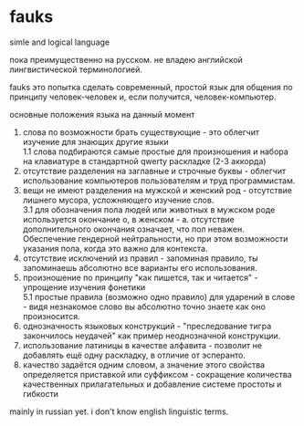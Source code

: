 # fauks
simle and logical language

пока преимущественно на русском. не владею английской лингвистической терминологией.

fauks это попытка сделать современный, простой язык для общения по принципу человек-человек и, если получится, человек-компьютер.

основные положения языка на данный момент

1. слова по возможности брать существующие - это облегчит изучение для знающих другие языки  
  1.1 слова подбираются самые простые для произношения и набора на клавиатуре в стандартной qwerty раскладке (2-3 аккорда)  
2. отсутствие разделения на заглавные и строчные буквы - облегчит использование компьютеров пользователям и труд программистам.  
3. вещи не имеют разделения на мужской и женский род - отсутствие лишнего мусора, усложняющего изучение слов.  
  3.1 для обозначения пола людей или животных в мужском роде используется окончание о, в женском - а. отсутствие дополнительного окончания означает, что пол неважен. Обеспечение гендерной нейтральности, но при этом возможности указания пола, когда это важно для контекста.
4. отсутствие исключений из правил - запоминая правило, ты запоминаешь абсолютно все варианты его использования.
5. произношение по принципу "как пишется, так и читается" - упрощение изучения фонетики  
  5.1 простые правила (возможно одно правило) для ударений в слове - видя незнакомое слово вы абсолютно точно знаете как оно произносится.
6. однозначность языковых конструкций - "преследование тигра закончилось неудачей" как пример неоднозначной конструкции.
7. использование латиницы в качестве алфавита - позволит не добавлять ещё одну раскладку, в отличие от эсперанто.
8. качество задаётся одним словом, а значение этого свойства определяется приставкой или суффиксом - сокращение количества качественных прилагательных и добавление системе простоты и гибкости

mainly in russian yet. i don't know english linguistic terms.

